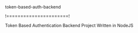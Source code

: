 token-based-auth-backend

!======================!

Token Based Authentication Backend Project Written in NodeJS
